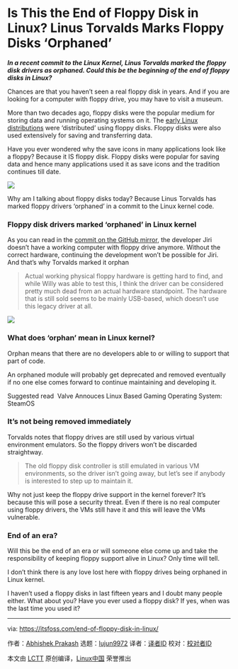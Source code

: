 [#]: collector: (lujun9972)
[#]: translator: ( )
[#]: reviewer: ( )
[#]: publisher: ( )
[#]: url: ( )
[#]: subject: (Is This the End of Floppy Disk in Linux? Linus Torvalds Marks Floppy Disks ‘Orphaned’)
[#]: via: (https://itsfoss.com/end-of-floppy-disk-in-linux/)
[#]: author: (Abhishek Prakash https://itsfoss.com/author/abhishek/)

Is This the End of Floppy Disk in Linux? Linus Torvalds Marks Floppy Disks ‘Orphaned’
======

_**In a recent commit to the Linux Kernel, Linus Torvalds marked the floppy disk drivers as orphaned. Could this be the beginning of the end of floppy disks in Linux?**_

Chances are that you haven’t seen a real floppy disk in years. And if you are looking for a computer with floppy drive, you may have to visit a museum.

More than two decades ago, floppy disks were the popular medium for storing data and running operating systems on it. The [early Linux distributions][1] were ‘distributed’ using floppy disks. Floppy disks were also used extensively for saving and transferring data.

Have you ever wondered why the save icons in many applications look like a floppy? Because it IS floppy disk. Floppy disks were popular for saving data and hence many applications used it as save icons and the tradition continues till date.

![][2]

Why am I talking about floppy disks today? Because Linus Torvalds has marked floppy drivers ‘orphaned’ in a commit to the Linux kernel code.

### Floppy disk drivers marked ‘orphaned’ in Linux kernel

As you can read in the [commit on the GitHub mirror][3], the developer Jiri doesn’t have a working computer with floppy drive anymore. Without the correct hardware, continuing the development won’t be possible for Jiri. And that’s why Torvalds marked it orphan

> Actual working physical floppy hardware is getting hard to find, and while Willy was able to test this, I think the driver can be considered pretty much dead from an actual hardware standpoint. The hardware that is still sold seems to be mainly USB-based, which doesn’t use this legacy driver at all.

![][4]

### What does ‘orphan’ mean in Linux kernel?

Orphan means that there are no developers able to or willing to support that part of code.

An orphaned module will probably get deprecated and removed eventually if no one else comes forward to continue maintaining and developing it.

[][5]

Suggested read  Valve Annouces Linux Based Gaming Operating System: SteamOS

### It’s not being removed immediately

Torvalds notes that floppy drives are still used by various virtual environment emulators. So the floppy drivers won’t be discarded straightway.

> The old floppy disk controller is still emulated in various VM environments, so the driver isn’t going away, but let’s see if anybody is interested to step up to maintain it.

Why not just keep the floppy drive support in the kernel forever? It’s because this will pose a security threat. Even if there is no real computer using floppy drivers, the VMs still have it and this will leave the VMs vulnerable.

### End of an era?

Will this be the end of an era or will someone else come up and take the responsibility of keeping floppy support alive in Linux? Only time will tell.

I don’t think there is any love lost here with floppy drives being orphaned in Linux kernel.

I haven’t used a floppy disks in last fifteen years and I doubt many people either. What about you? Have you ever used a floppy disk? If yes, when was the last time you used it?

--------------------------------------------------------------------------------

via: https://itsfoss.com/end-of-floppy-disk-in-linux/

作者：[Abhishek Prakash][a]
选题：[lujun9972][b]
译者：[译者ID](https://github.com/译者ID)
校对：[校对者ID](https://github.com/校对者ID)

本文由 [LCTT](https://github.com/LCTT/TranslateProject) 原创编译，[Linux中国](https://linux.cn/) 荣誉推出

[a]: https://itsfoss.com/author/abhishek/
[b]: https://github.com/lujun9972
[1]: https://itsfoss.com/earliest-linux-distros/
[2]: https://i0.wp.com/itsfoss.com/wp-content/uploads/2019/07/floppy-disk-icon-of-saving.png?resize=800%2C300&ssl=1
[3]: https://github.com/torvalds/linux/commit/47d6a7607443ea43dbc4d0f371bf773540a8f8f4
[4]: https://i1.wp.com/itsfoss.com/wp-content/uploads/2019/07/End-of-Floppy-in-Linux.png?resize=800%2C450&ssl=1
[5]: https://itsfoss.com/valve-annouces-linux-based-gaming-operating-system-steamos/
